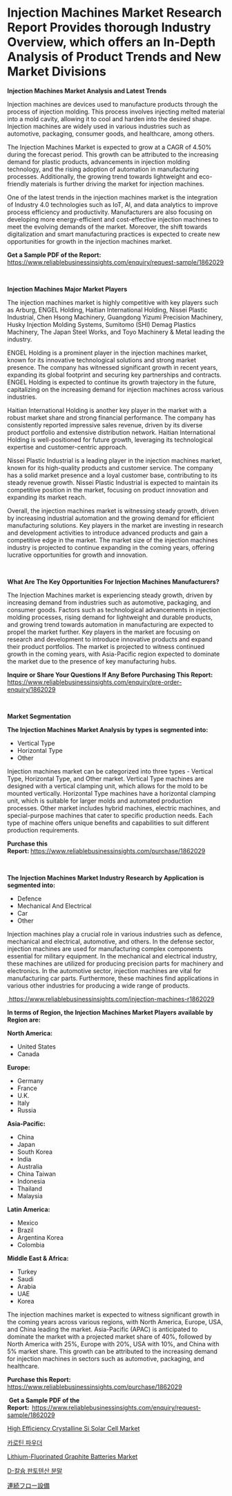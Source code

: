 <p><h1>Injection Machines Market Research Report Provides thorough Industry Overview, which offers an In-Depth Analysis of Product Trends and New Market Divisions</h1></p><p><strong>Injection Machines Market Analysis and Latest Trends</strong></p>
<p><p>Injection machines are devices used to manufacture products through the process of injection molding. This process involves injecting melted material into a mold cavity, allowing it to cool and harden into the desired shape. Injection machines are widely used in various industries such as automotive, packaging, consumer goods, and healthcare, among others.</p><p>The Injection Machines Market is expected to grow at a CAGR of 4.50% during the forecast period. This growth can be attributed to the increasing demand for plastic products, advancements in injection molding technology, and the rising adoption of automation in manufacturing processes. Additionally, the growing trend towards lightweight and eco-friendly materials is further driving the market for injection machines.</p><p>One of the latest trends in the injection machines market is the integration of Industry 4.0 technologies such as IoT, AI, and data analytics to improve process efficiency and productivity. Manufacturers are also focusing on developing more energy-efficient and cost-effective injection machines to meet the evolving demands of the market. Moreover, the shift towards digitalization and smart manufacturing practices is expected to create new opportunities for growth in the injection machines market.</p></p>
<p><strong>Get a Sample PDF of the Report:&nbsp;</strong> <a href="https://www.reliablebusinessinsights.com/enquiry/request-sample/1862029">https://www.reliablebusinessinsights.com/enquiry/request-sample/1862029</a></p>
<p>&nbsp;</p>
<p><strong>Injection Machines Major Market Players</strong></p>
<p><p>The injection machines market is highly competitive with key players such as Arburg, ENGEL Holding, Haitian International Holding, Nissei Plastic Industrial, Chen Hsong Machinery, Guangdong Yizumi Precision Machinery, Husky Injection Molding Systems, Sumitomo (SHI) Demag Plastics Machinery, The Japan Steel Works, and Toyo Machinery & Metal leading the industry.</p><p>ENGEL Holding is a prominent player in the injection machines market, known for its innovative technological solutions and strong market presence. The company has witnessed significant growth in recent years, expanding its global footprint and securing key partnerships and contracts. ENGEL Holding is expected to continue its growth trajectory in the future, capitalizing on the increasing demand for injection machines across various industries.</p><p>Haitian International Holding is another key player in the market with a robust market share and strong financial performance. The company has consistently reported impressive sales revenue, driven by its diverse product portfolio and extensive distribution network. Haitian International Holding is well-positioned for future growth, leveraging its technological expertise and customer-centric approach.</p><p>Nissei Plastic Industrial is a leading player in the injection machines market, known for its high-quality products and customer service. The company has a solid market presence and a loyal customer base, contributing to its steady revenue growth. Nissei Plastic Industrial is expected to maintain its competitive position in the market, focusing on product innovation and expanding its market reach.</p><p>Overall, the injection machines market is witnessing steady growth, driven by increasing industrial automation and the growing demand for efficient manufacturing solutions. Key players in the market are investing in research and development activities to introduce advanced products and gain a competitive edge in the market. The market size of the injection machines industry is projected to continue expanding in the coming years, offering lucrative opportunities for growth and innovation.</p></p>
<p>&nbsp;</p>
<p><strong>What Are The Key Opportunities For Injection Machines Manufacturers?</strong></p>
<p><p>The Injection Machines market is experiencing steady growth, driven by increasing demand from industries such as automotive, packaging, and consumer goods. Factors such as technological advancements in injection molding processes, rising demand for lightweight and durable products, and growing trend towards automation in manufacturing are expected to propel the market further. Key players in the market are focusing on research and development to introduce innovative products and expand their product portfolios. The market is projected to witness continued growth in the coming years, with Asia-Pacific region expected to dominate the market due to the presence of key manufacturing hubs.</p></p>
<p><strong>Inquire or Share Your Questions If Any Before Purchasing This Report:</strong> <a href="https://www.reliablebusinessinsights.com/enquiry/pre-order-enquiry/1862029">https://www.reliablebusinessinsights.com/enquiry/pre-order-enquiry/1862029</a></p>
<p>&nbsp;</p>
<p><strong>Market Segmentation</strong></p>
<p><strong>The Injection Machines Market Analysis by types is segmented into:</strong></p>
<p><ul><li>Vertical Type</li><li>Horizontal Type</li><li>Other</li></ul></p>
<p><p>Injection machines market can be categorized into three types - Vertical Type, Horizontal Type, and Other market. Vertical Type machines are designed with a vertical clamping unit, which allows for the mold to be mounted vertically. Horizontal Type machines have a horizontal clamping unit, which is suitable for larger molds and automated production processes. Other market includes hybrid machines, electric machines, and special-purpose machines that cater to specific production needs. Each type of machine offers unique benefits and capabilities to suit different production requirements.</p></p>
<p><strong>Purchase this Report:&nbsp;</strong><a href="https://www.reliablebusinessinsights.com/purchase/1862029">https://www.reliablebusinessinsights.com/purchase/1862029</a></p>
<p>&nbsp;</p>
<p><strong>The Injection Machines Market Industry Research by Application is segmented into:</strong></p>
<p><ul><li>Defence</li><li>Mechanical And Electrical</li><li>Car</li><li>Other</li></ul></p>
<p><p>Injection machines play a crucial role in various industries such as defence, mechanical and electrical, automotive, and others. In the defense sector, injection machines are used for manufacturing complex components essential for military equipment. In the mechanical and electrical industry, these machines are utilized for producing precision parts for machinery and electronics. In the automotive sector, injection machines are vital for manufacturing car parts. Furthermore, these machines find applications in various other industries for producing a wide range of products.</p></p>
<p><a href="https://www.reliablebusinessinsights.com/injection-machines-r1862029">&nbsp;https://www.reliablebusinessinsights.com/injection-machines-r1862029</a></p>
<p><strong>In terms of Region, the Injection Machines Market Players available by Region are:</strong></p>
<p>
    <p> <strong> North America: </strong>
        <ul>
            <li>United States</li>
            <li>Canada</li>
        </ul>
        </p> 
    <p> <strong> Europe: </strong>
        <ul>
            <li>Germany</li>
            <li>France</li>
            <li>U.K.</li>
            <li>Italy</li>
            <li>Russia</li>
        </ul>
        </p> 
    <p> <strong> Asia-Pacific: </strong>
        <ul>
            <li>China</li>
            <li>Japan</li>
            <li>South Korea</li>
            <li>India</li>
            <li>Australia</li>
            <li>China Taiwan</li>
            <li>Indonesia</li>
            <li>Thailand</li>
            <li>Malaysia</li>
        </ul>
        </p> 
    <p> <strong> Latin America: </strong>
        <ul>
            <li>Mexico</li>
            <li>Brazil</li>
            <li>Argentina Korea</li>
            <li>Colombia</li>
        </ul>
        </p> 
    <p> <strong> Middle East & Africa: </strong>
        <ul>
            <li>Turkey</li>
            <li>Saudi</li>
            <li>Arabia</li>
            <li>UAE</li>
            <li>Korea</li>
        </ul>
    </p>
    </p>
<p><p>The injection machines market is expected to witness significant growth in the coming years across various regions, with North America, Europe, USA, and China leading the market. Asia-Pacific (APAC) is anticipated to dominate the market with a projected market share of 40%, followed by North America with 25%, Europe with 20%, USA with 10%, and China with 5% market share. This growth can be attributed to the increasing demand for injection machines in sectors such as automotive, packaging, and healthcare.</p></p>
<p><strong>Purchase this Report: </strong><a href="https://www.reliablebusinessinsights.com/purchase/1862029">https://www.reliablebusinessinsights.com/purchase/1862029</a></p>
<p>&nbsp;<strong>Get a Sample PDF of the Report:&nbsp;&nbsp;</strong><a href="https://www.reliablebusinessinsights.com/enquiry/request-sample/1862029">https://www.reliablebusinessinsights.com/enquiry/request-sample/1862029</a></p>
<p><strong></strong></p>
<p><p><a href="https://github.com/edytherolanlouisejk1miz0wig/Market-Research-Report-List-3/blob/main/high-efficiency-crystalline-si-solar-cell-market.md">High Efficiency Crystalline Si Solar Cell Market</a></p><p><a href="https://github.com/joannescott9078/Market-Research-Report-List-1/blob/main/4396560162329.md">카로틴 파우더</a></p><p><a href="https://github.com/peachesmcdowel1/Market-Research-Report-List-3/blob/main/lithium-fluorinated-graphite-batteries-market.md">Lithium-Fluorinated Graphite Batteries Market</a></p><p><a href="https://github.com/khairinauzunul/Market-Research-Report-List-1/blob/main/7467942162330.md">D-칼슘 판토텐산 분말</a></p><p><a href="https://github.com/LizaHeller2023/Market-Research-Report-List-1/blob/main/8287797152354.md">連続フロー設備</a></p></p>